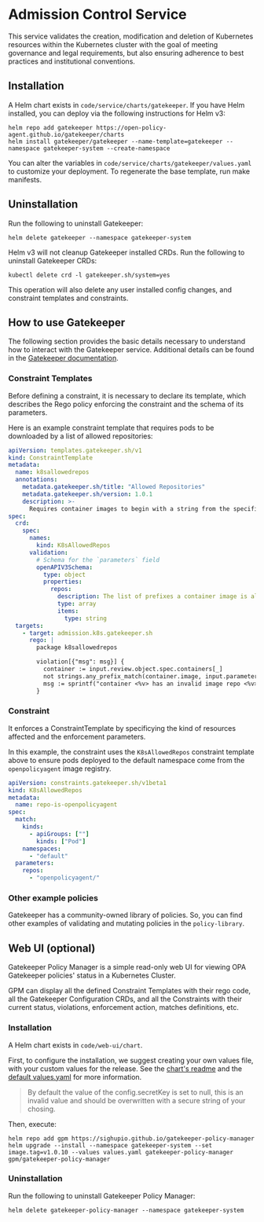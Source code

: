 # Admission Control Service

This service validates the creation, modification and deletion of Kubernetes
resources within the Kubernetes cluster with the goal of meeting governance
and legal requirements, but also ensuring adherence to best practices and
institutional conventions.

## Installation

A Helm chart exists in `code/service/charts/gatekeeper`. If you have Helm
installed, you can deploy via the following instructions for Helm v3:

```shell
helm repo add gatekeeper https://open-policy-agent.github.io/gatekeeper/charts
helm install gatekeeper/gatekeeper --name-template=gatekeeper --namespace gatekeeper-system --create-namespace
```

You can alter the variables in `code/service/charts/gatekeeper/values.yaml` to
customize your deployment. To regenerate the base template, run make manifests.

## Uninstallation

Run the following to uninstall Gatekeeper:

```shell
helm delete gatekeeper --namespace gatekeeper-system
```

Helm v3 will not cleanup Gatekeeper installed CRDs. Run the following to
uninstall Gatekeeper CRDs:

```shell
kubectl delete crd -l gatekeeper.sh/system=yes
```

This operation will also delete any user installed config changes, and
constraint templates and constraints.

## How to use Gatekeeper

The following section provides the basic details necessary to understand how to
interact with the Gatekeeper service. Additional details can be found in the
[Gatekeeper documentation](https://open-policy-agent.github.io/gatekeeper/website/docs/howto/).

### Constraint Templates

Before defining a constraint, it is necessary to declare its template, which
describes the Rego policy enforcing the constraint and the schema of its
parameters.

Here is an example constraint template that requires pods to be downloaded by a
list of allowed repositories:

```yaml
apiVersion: templates.gatekeeper.sh/v1
kind: ConstraintTemplate
metadata:
  name: k8sallowedrepos
  annotations:
    metadata.gatekeeper.sh/title: "Allowed Repositories"
    metadata.gatekeeper.sh/version: 1.0.1
    description: >-
      Requires container images to begin with a string from the specified list.
spec:
  crd:
    spec:
      names:
        kind: K8sAllowedRepos
      validation:
        # Schema for the `parameters` field
        openAPIV3Schema:
          type: object
          properties:
            repos:
              description: The list of prefixes a container image is allowed to have.
              type: array
              items:
                type: string
  targets:
    - target: admission.k8s.gatekeeper.sh
      rego: |
        package k8sallowedrepos

        violation[{"msg": msg}] {
          container := input.review.object.spec.containers[_]
          not strings.any_prefix_match(container.image, input.parameters.repos)
          msg := sprintf("container <%v> has an invalid image repo <%v>, allowed repos are %v", [container.name, container.image, input.parameters.repos])
        }
```

### Constraint

It enforces a ConstraintTemplate by specificying the kind of resources affected
and the enforcement parameters.

In this example, the constraint uses the `K8sAllowedRepos` constraint template
above to ensure pods deployed to the default namespace come from the
`openpolicyagent` image registry.

```yaml
apiVersion: constraints.gatekeeper.sh/v1beta1
kind: K8sAllowedRepos
metadata:
  name: repo-is-openpolicyagent
spec:
  match:
    kinds:
      - apiGroups: [""]
        kinds: ["Pod"]
    namespaces:
      - "default"
  parameters:
    repos:
      - "openpolicyagent/"
```

### Other example policies

Gatekeeper has a community-owned library of policies. So, you can find
other examples of validating and mutating policies in the `policy-library`.

## Web UI (optional)

Gatekeeper Policy Manager is a simple read-only web UI for viewing OPA
Gatekeeper policies' status in a Kubernetes Cluster.

GPM can display all the defined Constraint Templates with their rego code, all
the Gatekeeper Configuration CRDs, and all the Constraints with their current
status, violations, enforcement action, matches definitions, etc.

### Installation

A Helm chart exists in `code/web-ui/chart`.

First, to configure the installation, we suggest creating your own values file,
with your custom values for the release. See the [chart's readme](https://github.com/sighupio/gatekeeper-policy-manager/blob/5700a8174f3b31fb58dba595f3e997d4a323b44e/chart/README.md)
and the [default values.yaml](https://github.com/sighupio/gatekeeper-policy-manager/blob/5700a8174f3b31fb58dba595f3e997d4a323b44e/chart/values.yaml)
for more information.

> By default the value of the config.secretKey is set to null, this is
> an invalid value and should be overwritten with a secure string of your
> chosing.

Then, execute:

```shell
helm repo add gpm https://sighupio.github.io/gatekeeper-policy-manager
helm upgrade --install --namespace gatekeeper-system --set image.tag=v1.0.10 --values values.yaml gatekeeper-policy-manager gpm/gatekeeper-policy-manager
```

### Uninstallation

Run the following to uninstall Gatekeeper Policy Manager:

```shell
helm delete gatekeeper-policy-manager --namespace gatekeeper-system
```
